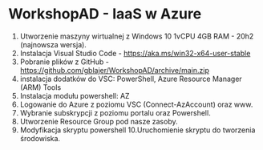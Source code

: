 # WorkshopAD - IaaS w Azure

1. Utworzenie maszyny wirtualnej z Windows 10 1vCPU 4GB RAM - 20h2 (najnowsza wersja).
2. Instalacja Visual Studio Code - https://aka.ms/win32-x64-user-stable
3. Pobranie plików z GitHub - https://github.com/gblajer/WorkshopAD/archive/main.zip
4. instalacja dodatków do VSC: PowerShell, Azure Resource Manager (ARM) Tools
5. Instalacja modułu powershell: AZ
6. Logowanie do Azure z poziomu VSC (Connect-AzAccount) oraz www.
7. Wybranie subskrypcji z poziomu portalu oraz Powershell.
8. Utworzenie Resource Group pod nasze zasoby.
9. Modyfikacja skryptu powershell
10.Uruchomienie skryptu do tworzenia środowiska.
